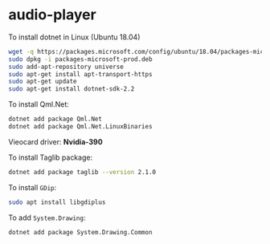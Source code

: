 # audio-player

To install dotnet in Linux (Ubuntu 18.04)
```bash
wget -q https://packages.microsoft.com/config/ubuntu/18.04/packages-microsoft-prod.deb
sudo dpkg -i packages-microsoft-prod.deb
sudo add-apt-repository universe
sudo apt-get install apt-transport-https
sudo apt-get update
sudo apt-get install dotnet-sdk-2.2
```

To install Qml.Net:
```bash
dotnet add package Qml.Net
dotnet add package Qml.Net.LinuxBinaries
```

Vieocard driver: <strong>Nvidia-390</strong> 

To install Taglib package:
```bash
dotnet add package taglib --version 2.1.0	
```

To install `GDip`:
```bash
sudo apt install libgdiplus
```

To add `System.Drawing`:
```bash
dotnet add package System.Drawing.Common
``` 

